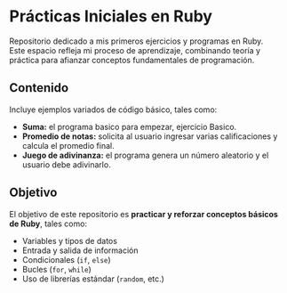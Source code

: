 # Prácticas Iniciales en Ruby

Repositorio dedicado a mis primeros ejercicios y programas en Ruby.  
Este espacio refleja mi proceso de aprendizaje, combinando teoría y práctica para afianzar conceptos fundamentales de programación.

## Contenido

Incluye ejemplos variados de código básico, tales como:

- **Suma:** el programa basico para empezar, ejercicio Basico.
- **Promedio de notas:** solicita al usuario ingresar varias calificaciones y calcula el promedio final.
- **Juego de adivinanza:** el programa genera un número aleatorio y el usuario debe adivinarlo.

## Objetivo

El objetivo de este repositorio es **practicar y reforzar conceptos básicos de Ruby**, tales como:

- Variables y tipos de datos  
- Entrada y salida de información  
- Condicionales (`if`, `else`)  
- Bucles (`for`, `while`)  
- Uso de librerías estándar (`random`, etc.)